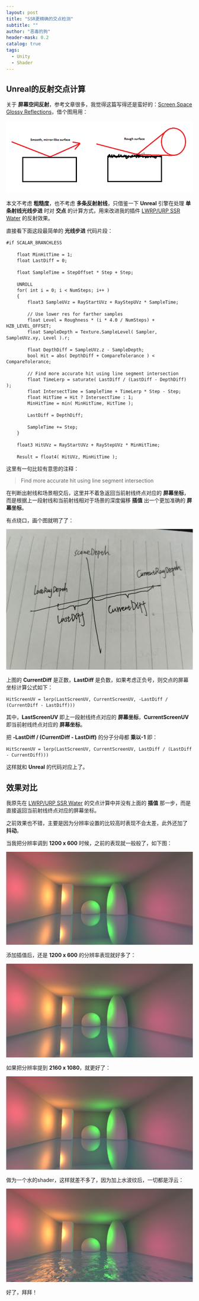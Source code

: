 ```yaml
---
layout: post
title: "SSR更精确的交点检测"
subtitle: ""
author: "恶毒的狗"
header-mask: 0.2
catalog: true
tags:
  - Unity
  - Shader
---
```


## Unreal的反射交点计算

关于 **屏幕空间反射**，参考文章很多，我觉得这篇写得还是蛮好的：[Screen Space Glossy Reflections](http://roar11.com/2015/07/screen-space-glossy-reflections/)，借个图用用：

![](/img/accurate-hit/screenshot1.png)

本文不考虑 **粗糙度**，也不考虑 **多条反射射线**，只借鉴一下 **Unreal** 引擎在处理 **单条射线光线步进** 时对 **交点** 的计算方式，用来改进我的插件 [LWRP/URP SSR Water](https://assetstore.unity.com/packages/vfx/shaders/lwrp-urp-ssr-water-155402?aid=1101l85Tr) 的反射效果。

直接看下面这段最简单的 **光线步进** 代码片段：
 
```
#if SCALAR_BRANCHLESS    

    float MinHitTime = 1;
    float LastDiff = 0;

    float SampleTime = StepOffset * Step + Step; 

    UNROLL
    for( int i = 0; i < NumSteps; i++ )
    {
        float3 SampleUVz = RayStartUVz + RayStepUVz * SampleTime;
        
        // Use lower res for farther samples
        float Level = Roughness * (i * 4.0 / NumSteps) + HZB_LEVEL_OFFSET;
        float SampleDepth = Texture.SampleLevel( Sampler, SampleUVz.xy, Level ).r;

        float DepthDiff = SampleUVz.z - SampleDepth;
        bool Hit = abs( DepthDiff + CompareTolerance ) < CompareTolerance;

        // Find more accurate hit using line segment intersection 
        float TimeLerp = saturate( LastDiff / (LastDiff - DepthDiff) ); 
        float IntersectTime = SampleTime + TimeLerp * Step - Step; 
        float HitTime = Hit ? IntersectTime : 1;
        MinHitTime = min( MinHitTime, HitTime );

        LastDiff = DepthDiff;     

        SampleTime += Step;       
    }

    float3 HitUVz = RayStartUVz + RayStepUVz * MinHitTime;

    Result = float4( HitUVz, MinHitTime );
```

这里有一句比较有意思的注释：

> Find more accurate hit using line segment intersection 

在判断出射线和场景相交后，这里并不着急返回当前射线终点对应的 **屏幕坐标**，而是根据上一段射线和当前射线相对于场景的深度偏移 **插值** 出一个更加准确的 **屏幕坐标**。

有点绕口，画个图就明了了：

![](/img/accurate-hit/screenshot2.jpg)

上图的 **CurrentDiff** 是正数，**LastDiff** 是负数，如果考虑正负号，则交点的屏幕坐标计算公式如下：

```
HitScreenUV = lerp(LastScreenUV, CurrentScreenUV, -LastDiff / (CurrentDiff - LastDiff)))
```

其中，**LastScreenUV** 即上一段射线终点对应的 **屏幕坐标**，**CurrentScreenUV** 即当前射线终点对应的 **屏幕坐标**。

把 **-LastDiff / (CurrentDiff - LastDiff)** 的分子分母都 **乘以-1** 即：

```
HitScreenUV = lerp(LastScreenUV, CurrentScreenUV, LastDiff / (LastDiff - CurrentDiff)))
```

这样就和 **Unreal** 的代码对应上了。

## 效果对比

我原先在 [LWRP/URP SSR Water](https://assetstore.unity.com/packages/vfx/shaders/lwrp-urp-ssr-water-155402?aid=1101l85Tr) 的交点计算中并没有上面的 **插值** 那一步，而是直接返回当前射线终点对应的屏幕坐标。

之前效果也不错，主要是因为分辨率设置的比较高时表现不会太差，此外还加了 **抖动**。

当我把分辨率调到 **1200 x 600** 时候，之前的表现就一般般了，如下图：

![](/img/accurate-hit/screenshot3.png)

添加插值后，还是 **1200 x 600** 的分辨率表现就好多了：

![](/img/accurate-hit/screenshot4.png)

如果把分辨率提到 **2160 x 1080**，就更好了：

![](/img/accurate-hit/screenshot5.png)

做为一个水的shader，这样就差不多了，因为加上水波纹后，一切都是浮云：

![](/img/accurate-hit/screenshot6.png)

好了，拜拜！












































































































































































